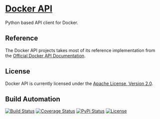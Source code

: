 # [Docker API](http://docker-api.hive.pt)

Python based API client for Docker.

## Reference

The Docker API projects takes most of its reference implementation from the [Official Docker API Documentation](https://docs.docker.com/engine/api/latest).

## License

Docker API is currently licensed under the [Apache License, Version 2.0](http://www.apache.org/licenses/).

## Build Automation

[![Build Status](https://app.travis-ci.com/hivesolutions/docker_api.svg?branch=master)](https://travis-ci.com/github/hivesolutions/docker_api)
[![Coverage Status](https://coveralls.io/repos/hivesolutions/rancher_api/badge.svg?branch=master)](https://coveralls.io/r/hivesolutions/docker_api?branch=master)
[![PyPi Status](https://img.shields.io/pypi/v/docker_api.svg)](https://pypi.python.org/pypi/docker_api)
[![License](https://img.shields.io/badge/license-Apache%202.0-blue.svg)](https://www.apache.org/licenses/)
